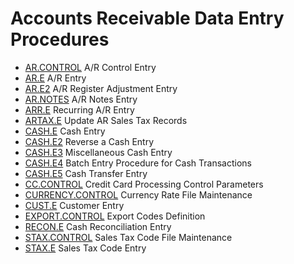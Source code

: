 # Accounts Receivable Data Entry Procedures

<PageHeader />

- [AR.CONTROL](AR-CONTROL/README.md) A/R Control Entry
- [AR.E](AR-E/README.md) A/R Entry
- [AR.E2](AR-E2/README.md) A/R Register Adjustment Entry
- [AR.NOTES](AR-NOTES/README.md) A/R Notes Entry
- [ARR.E](ARR-E/README.md) Recurring A/R Entry
- [ARTAX.E](ARTAX-E/README.md) Update AR Sales Tax Records
- [CASH.E](CASH-E/README.md) Cash Entry
- [CASH.E2](CASH-E2/README.md) Reverse a Cash Entry
- [CASH.E3](CASH-E3/README.md) Miscellaneous Cash Entry
- [CASH.E4](CASH-E4/README.md) Batch Entry Procedure for Cash Transactions
- [CASH.E5](CASH-E5/README.md) Cash Transfer Entry
- [CC.CONTROL](CC-CONTROL/README.md) Credit Card Processing Control Parameters
- [CURRENCY.CONTROL](CURRENCY-CONTROL/README.md) Currency Rate File Maintenance
- [CUST.E](CUST-E/README.md) Customer Entry
- [EXPORT.CONTROL](EXPORT-CONTROL/README.md) Export Codes Definition
- [RECON.E](RECON-E/README.md) Cash Reconciliation Entry
- [STAX.CONTROL](STAX-CONTROL/README.md) Sales Tax Code File Maintenance
- [STAX.E](STAX-E/README.md) Sales Tax Code Entry

<badge text= "Version 8.10.57" vertical="middle" />

<PageFooter />
